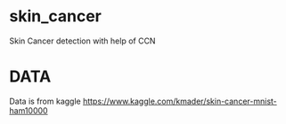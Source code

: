 # skin_cancer
Skin Cancer detection with help of CCN

# DATA
Data is from kaggle https://www.kaggle.com/kmader/skin-cancer-mnist-ham10000

